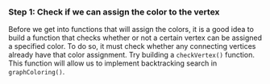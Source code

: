 <!-- title={checkVertex()} -->

<!-- concepts={Backtracking Search, Lists, For Loops} -->

<!--badges={Python:7,Algorithms:30}-->

### Step 1: Check if we can assign the color to the vertex

Before we get into functions that will assign the colors, it is a good idea to build a function that checks whether or not a certain vertex can be assigned a specified color. To do so, it must check whether any connecting vertices already have that color assignment. Try building a `checkVertex()` function. This function will allow us to implement backtracking search in `graphColoring()`.

